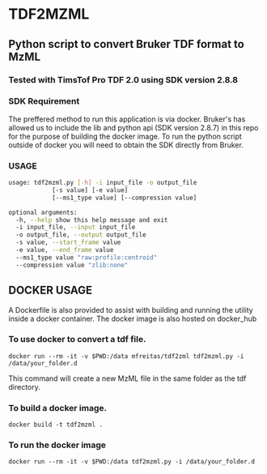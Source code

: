 # TDF2MZML
## Python script to convert Bruker TDF format to MzML

### Tested with TimsTof Pro TDF 2.0 using SDK version 2.8.8

### SDK Requirement
The preffered method to run this application is via docker. Bruker's has allowed us to include the lib and python api (SDK version 2.8.7) in this repo for the purpose of building the docker image. To run the python script outside of docker you will need to obtain the SDK directly from Bruker.

### USAGE
```bash
usage: tdf2mzml.py [-h] -i input_file -o output_file 
            [-s value] [-e value]
            [--ms1_type value] [--compression value]

optional arguments:
  -h, --help show this help message and exit
  -i input_file, --input input_file
  -o output_file, --output output_file
  -s value, --start_frame value
  -e value, --end_frame value
  --ms1_type value "raw:profile:centroid"
  --compression value "zlib:none"
```

## DOCKER USAGE
A Dockerfile is also provided to assist with building and running the utility inside a docker container.  The docker image is also hosted on docker_hub

### To use docker to convert a tdf file. 

```
docker run --rm -it -v $PWD:/data mfreitas/tdf2zml tdf2mzml.py -i /data/your_folder.d 
```
This command will create a new MzML file in the same folder as the tdf directory.

### To build a docker image. 
```
docker build -t tdf2mzml .
```

### To run the docker image

```
docker run --rm -it -v $PWD:/data tdf2mzml.py -i /data/your_folder.d 
```

